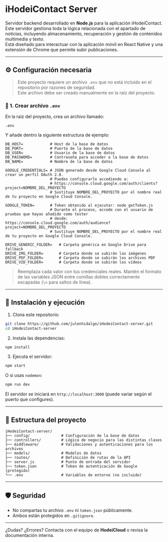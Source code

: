 # iHodeiContact Server

Servidor backend desarrollado en **Node.js** para la aplicación iHodeiContact.  
Este servidor gestiona toda la lógica relacionada con el apartado de noticias, incluyendo almacenamiento, recuperación y gestión de contenidos multimedia y texto.  
Está diseñado para interactuar con la aplicación móvil en React Native y una extensión de Chrome que permite subir publicaciones.

---

## ⚙️ Configuración necesaria

> Este proyecto requiere un archivo `.env` que no está incluido en el repositorio por razones de seguridad.  
> Este archivo debe ser creado manualmente en la raíz del proyecto.

### 📄 1. Crear archivo `.env`

En la raíz del proyecto, crea un archivo llamado:

```
.env
```

Y añade dentro la siguiente estructura de ejemplo:

```env
DB_HOST=            # Host de la base de datos
DB_PORT=            # Puerto de la base de datos
DB_USER=            # Usuario de la base de datos
DB_PASSWORD=        # Contraseña para acceder a la base de datos
DB_NAME=            # Nombre de la base de datos

GOOGLE_CREDENTIALS= # JSON generado desde Google Cloud Console al crear un perfil OAuth 2.0.
                    # Puedes configurarlo accediendo a:
                    # https://console.cloud.google.com/auth/clients?project=NOMBRE_DEL_PROYECTO
                    # Sustituye NOMBRE_DEL_PROYECTO por el nombre real de tu proyecto en Google Cloud Console.

GOOGLE_TOKEN=       # Token obtenido al ejecutar: node getToken.js
                    # Durante el proceso, accede con el usuario de pruebas que hayas añadido como tester
                    # desde: https://console.cloud.google.com/auth/audience?project=NOMBRE_DEL_PROYECTO
                    # Sustituye NOMBRE_DEL_PROYECTO por el nombre real de tu proyecto en Google Cloud Console.

DRIVE_GENERIC_FOLDER=   # Carpeta genérica en Google Drive para fallback
DRIVE_IMG_FOLDER=       # Carpeta donde se subirán las imágenes
DRIVE_PDF_FOLDER=       # Carpeta donde se subirán los archivos PDF
DRIVE_VID_FOLDER=       # Carpeta donde se subirán los vídeos
```

> Reemplaza cada valor con tus credenciales reales. Mantén el formato de las variables JSON entre comillas dobles correctamente escapadas (`\n` para saltos de línea).

---

## 🚀 Instalación y ejecución

1. Clona este repositorio:

```bash
git clone https://github.com/julenhidalgo/iHodeiContact-server.git
cd iHodeiContact-server
```

2. Instala las dependencias:

```bash
npm install
```

3. Ejecuta el servidor:

```bash
npm start
```

O si usas `nodemon`:

```bash
npm run dev
```

El servidor se iniciará en `http://localhost:3000` (puede variar según el puerto que configures).

---

## 📂 Estructura del proyecto

```
iHodeiContact-server/
├── config/              # Configuración de la base de datos
├── controllers/         # Lógica de negocio para las distintas clases
├── middleware/          # Validaciones y autenticaciones para los archivos
├── models/              # Modelos de datos
├── routes/              # Definición de rutas de la API
├── server.js            # Punto de entrada del servidor
├── token.json           # Token de autenticación de Google (protegido)
└── .env                 # Variables de entorno (no incluido)
```

---

## 🛡️ Seguridad

- No compartas tu archivo `.env` ni `token.json` públicamente.
- Ambos están protegidos en `.gitignore`.

---

¿Dudas? ¿Errores? Contacta con el equipo de **HodeiCloud** o revisa la documentación interna.

